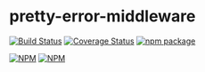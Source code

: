 # pretty-error-middleware

[![Build Status](https://travis-ci.org/stipsan/express-pretty-error.svg?branch=master)](https://travis-ci.org/stipsan/express-pretty-error)
[![Coverage Status](https://coveralls.io/repos/github/stipsan/express-pretty-error/badge.svg)](https://coveralls.io/github/stipsan/express-pretty-error)
[![npm package](https://img.shields.io/npm/dm/express-pretty-error.svg)](https://www.npmjs.com/package/express-pretty-error)

[![NPM](https://nodei.co/npm/express-pretty-error.png?downloadRank=true)](https://www.npmjs.com/package/express-pretty-error)
[![NPM](https://nodei.co/npm-dl/express-pretty-error.png?months=3&height=2)](https://nodei.co/npm/express-pretty-error/)
